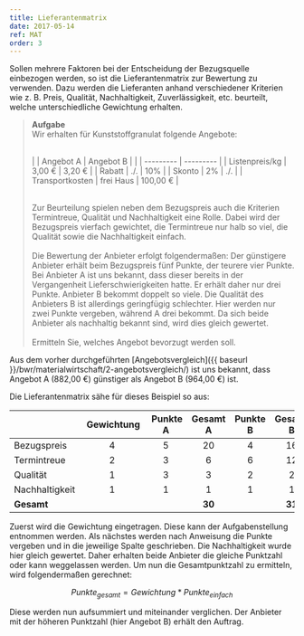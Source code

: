 ```yaml
---
title: Lieferantenmatrix
date: 2017-05-14
ref: MAT
order: 3
---
```


Sollen mehrere Faktoren bei der Entscheidung der Bezugsquelle einbezogen werden, so ist die Lieferantenmatrix zur Bewertung zu verwenden.
Dazu werden die Lieferanten anhand verschiedener Kriterien wie z. B. Preis, Qualität, Nachhaltigkeit, Zuverlässigkeit, etc. beurteilt, welche unterschiedliche Gewichtung erhalten.

> **Aufgabe**  
> Wir erhalten für Kunststoffgranulat folgende Angebote:
> <br><br>
>
> |                 | Angebot A | Angebot B |
> |                 | --------- | --------- |
> | Listenpreis/kg  | 3,00 €    | 3,20 €    |
> | Rabatt          | ./.       | 10%       |
> | Skonto          | 2%        | ./.       |
> | Transportkosten | frei Haus | 100,00 €  |
>
> <br>
> Zur Beurteilung spielen neben dem Bezugspreis auch die Kriterien Termintreue, Qualität und Nachhaltigkeit eine Rolle.
> Dabei wird der Bezugspreis vierfach gewichtet, die Termintreue nur halb so viel, die Qualität sowie die Nachhaltigkeit einfach.
> <br><br>
> Die Bewertung der Anbieter erfolgt folgendermaßen:  
> Der günstigere Anbieter erhält beim Bezugspreis fünf Punkte, der teurere vier Punkte.
> Bei Anbieter A ist uns bekannt, dass dieser bereits in der Vergangenheit Lieferschwierigkeiten hatte.
> Er erhält daher nur drei Punkte. Anbieter B bekommt doppelt so viele.
> Die Qualität des Anbieters B ist allerdings geringfügig schlechter. Hier werden nur zwei Punkte vergeben, während A drei bekommt.
> Da sich beide Anbieter als nachhaltig bekannt sind, wird dies gleich gewertet.
> <br><br>
> Ermitteln Sie, welches Angebot bevorzugt werden soll.

Aus dem vorher durchgeführten [Angebotsvergleich]({{ baseurl }}/bwr/materialwirtschaft/2-angebotsvergleich/) ist uns bekannt, dass Angebot A (882,00 €) günstiger als Angebot B (964,00 €) ist.

Die Lieferantenmatrix sähe für dieses Beispiel so aus:

|                | Gewichtung | Punkte A | Gesamt A | Punkte B | Gesamt B |
| -------------- | :--------: | :------: | :------: | :------: | :------: |
| Bezugspreis    | 4          | 5        | 20       | 4        | 16       |
| Termintreue    | 2          | 3        | 6        | 6        | 12       |
| Qualität       | 1          | 3        | 3        | 2        | 2        |
| Nachhaltigkeit | 1          | 1        | 1        | 1        | 1        |
| **Gesamt**     |            |          | **30**   |          | **31**   |

Zuerst wird die Gewichtung eingetragen. Diese kann der Aufgabenstellung entnommen werden.
Als nächstes werden nach Anweisung die Punkte vergeben und in die jeweilige Spalte geschrieben.
Die Nachhaltigkeit wurde hier gleich gewertet. Daher erhalten beide Anbieter die gleiche Punktzahl oder kann weggelassen werden.
Um nun die Gesamtpunktzahl zu ermitteln, wird folgendermaßen gerechnet:

$$ Punkte_{gesamt} = Gewichtung * Punkte_{einfach} $$

Diese werden nun aufsummiert und miteinander verglichen.
Der Anbieter mit der höheren Punktzahl (hier Angebot B) erhält den Auftrag.
